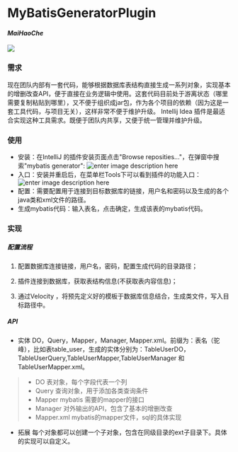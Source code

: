 # MyBatisGeneratorPlugin  
#### *MaiHaoChe* 
![](https://avatars2.githubusercontent.com/u/1483254?v=4&s=200)

### 需求
现在团队内部有一套代码，能够根据数据库表结构直接生成一系列对象，实现基本的增删改查API，便于直接在业务逻辑中使用。这套代码目前处于游离状态（哪里需要复制粘贴到哪里），又不便于组织成jar包，作为各个项目的依赖（因为这是一套工具代码，与项目无关），这样非常不便于维护升级。
Intellij Idea 插件是最适合实现这种工具需求。既便于团队内共享，又便于统一管理并维护升级。

### 使用
* 安装：在IntelliJ 的插件安装页面点击"Browse reposities..."，在弹窗中搜索"mybatis generator":
![enter image description here](http://of8cu1h2w.bkt.clouddn.com/searchmybatisgenerator.png?imageView/2/w/500)
* 入口：安装并重启后，在菜单栏Tools下可以看到插件的功能入口：
![enter image description here](http://of8cu1h2w.bkt.clouddn.com/entry.png?imageView/2/w/500)
* 配置：需要配置用于连接到目标数据库的链接，用户名和密码以及生成的各个java类和xml文件的路径。
* 生成mybatis代码：输入表名，点击确定，生成该表的mybatis代码。

### 实现
##### 配置流程

1. 配置数据库连接链接，用户名，密码，配置生成代码的目录路径；

2. 插件连接到数据库，获取表结构信息(不获取表内容信息)；

3. 通过Velocity ，将预先定义好的模板于数据库信息结合，生成类文件，写入目标路径中。

##### API 
* 实体
DO，Query，Mapper，Manager,  Mapper.xml。前缀为：表名（驼峰），比如表table_user，生成的实体分别为：TableUserDO，TableUserQuery,TableUserMapper,TableUserManager 和 TableUserMapper.xml。	
> * DO 表对象，每个字段代表一个列
> * Query 查询对象，用于添加各类查询条件
> * Mapper mybatis 需要的mapper的接口
> * Manager 对外输出的API，包含了基本的增删改查
> * Mapper.xml mybatis的mapper文件，sql的具体实现

* 拓展
每个对象都可以创建一个子对象，包含在同级目录的ext子目录下。具体的实现可以自定义。



